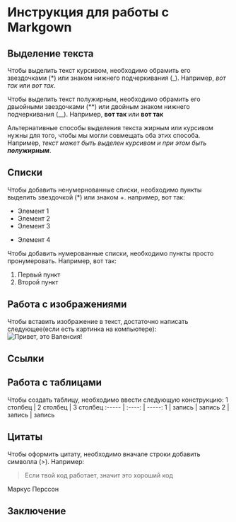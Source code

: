 # Инструкция для работы с Markgown #


## Выделение текста 

Чтобы выделить текст курсивом, необходимо обрамить его звездочками (*) или знаком нижнего подчеркивания (_). Например, *вот так* или _вот так_.

Чтобы выделить текст полужирным, необходимо обрамить его двыойными звездочками (**) или двойным знаком нижнего подчеркивания (__). Например, **вот так** или __вот так__

Альтернативные способы выделения текста жирным или курсивом нужны для того, чтобы мы могли совмещать оба этих способа. Например, _текст может быть выделен курсивом и при этом быть **полужирным**_.

## Списки

Чтобы добавить ненумернованные списки, необходимо пункты выделить звездочкой (*) или знаком +. например, вот так:
* Элемент 1
* Элемент 2
* Элемент 3
+ Элемент 4

Чтобы добавить нумерованные списки, необходимо пункты просто пронумеровать. Например, вот так:
1. Первый пункт
2. Второй пункт

##  Работа с изображениями

Чтобы вставить изображение в текст, достаточно написать следующее(если есть картинка на компьютере):
![Привет, это Валенсия!](cover_original.jpg)

## Ссылки

## Работа с таблицами

Чтобы создать таблицу, необходимо ввести следующую конструкцию:
1 столбец | 2 столбец | 3 столбец
:----- | :----: | -----:
1   | запись | запись
2  | запись  | запись

## Цитаты

Чтобы оформить цитату, необходимо вначале строки добавить символла (>). Например:

> Если твой код работает, значит это хороший код

Маркус Перссон


## Заключение